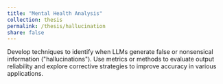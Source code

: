 ```yaml
---
title: "Mental Health Analysis"
collection: thesis
permalink: /thesis/hallucination
share: false
---
```

Develop techniques to identify when LLMs generate false or nonsensical information ("hallucinations"). Use metrics or methods to evaluate output reliability and explore corrective strategies to improve accuracy in various applications.